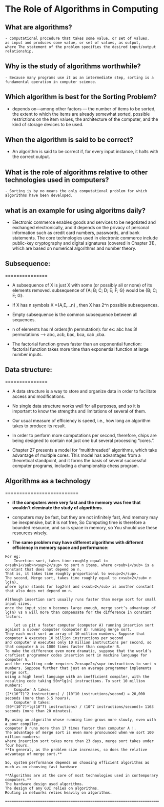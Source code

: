 # The Role of Algorithms in Computing

## What are algorithms?
	- computational procedure that takes some value, or set of values, 	
    as input and produces some value, or set of values, as output,
    where The statement of the problem specifies the desired input/output relationship.

## Why is the study of algorithms worthwhile? 
	- Because many programs use it as an intermediate step, sorting is a fundamental operation in computer science.

## Which algorithm is best for the Sorting Problem? 
  - depends on—among other factors — the number of items to be sorted, the extent to which the items are already somewhat sorted,
    possible restrictions on the item values, the architecture of the computer, and the kind of storage devices to be used.

## When the algorithm is said to be correct?
  - An algorithm is said to be correct if, for every input instance, it halts with the correct output.

## What is the role of algorithms relative to other technologies used in computers?
	- Sorting is by no means the only computational problem for which algorithms have been developed.

## what is an example for using algoritms daily?
  - Electronic commerce enables goods and services to be negotiated and exchanged electronically, and it depends on the privacy of personal information
    such as credit card numbers, passwords, and bank statements.
    The core technologies used in electronic commerce include public-key cryptography and digital signatures (covered in Chapter 31),
    which are based on numerical algorithms and number theory.

## Subsequence:
===============
- A subsequence of X is just X with some (or possibly all or none) of its elements removed.
  subsequence of {A; B; C; D; E; F; G} would be {B; C; E; G}.

- If X has n symbols X ={A,E,...n} , then X has 2^n possible subsequences.

- Empty subsequence is the common subsequence between all sequences.

- n of elements has n! orders(!n permutation):
  for ex: abc has 3! permutations --> abc, acb, bac, bca, cab ,cba.

- The factorial function grows faster than an exponential function:
  factorial function takes more time than exponential function at large number inputs.

## Data structure:
   ===============
- A data structure is a way to store and organize data in order to facilitate access and modifications.

- No single data structure works well for all purposes, and so it is important to know the strengths and limitations of several of them.

- Our usual measure of efficiency is speed, i.e., how long an algorithm takes to produce its result.

- In order to perform more computations per second, therefore, chips are being designed to contain not just one but several processing “cores.”.

-  Chapter 27 presents a model for “multithreaded” algorithms, which take advantage of multiple cores.
   This model has advantages from a theoretical standpoint, and it forms the basis of several successful computer programs, including a championship chess program.

## Algorithms as a technology
   ==========================

-	**if the computers were very fast and the memory was free that wouldn't eleminate the study of algorithms**.

- computers may be fast, but they are not infinitely fast, And memory may be inexpensive, but it is not free,
  So Computing time is therefore a bounded resource, and so is space in memory, so You should use these resources wisely.

-	**The same problem may have different algorithms with different efficiency in memory space and performance**:
```
For eg:
    Insertion sort, takes time roughly equal to c<sub>1</sub>n<sup>2</sup> to sort n items, where c<sub>1</sub> is a constant that does not depend on n.
That is, it takes time roughly proportional to n<sup>2</sup>.
The second, Merge sort, takes time roughly equal to c<sub>2</sub> n lg(n),
where lg(n) stands for log2(n) and c<sub>2</sub> is another constant that also does not depend on n.

Although insertion sort usually runs faster than merge sort for small input sizes,
once the input size n becomes large enough, merge sort’s advantage of lg(n) vs n will more than compensate for the difference in constant factors. 

    let us pit a faster computer (computer A) running insertion sort against a slower computer (computer B) running merge sort.
They each must sort an array of 10 million numbers. Suppose that computer A executes 10 billion instructions per second
and computer B executes only 10 million instructions per second, so that computer A is 1000 times faster than computer B.
To make the difference even more dramatic, suppose that the world’s craftiest programmer codes insertion sort in machine language for computer A,
and the resulting code requires 2n<sup>2</sup> instructions to sort n numbers. Suppose further that just an average programmer implements merge sort,
using a high level language with an inefficient compiler, with the resulting code taking 50n*lg(n) instructions. To sort 10 million numbers:
	Computer A takes: 
(2*(10^7)^2 instructions) / (10^10 instructions/second) = 20,000 seconds (more than 5.5 hours).
	Computer B takes:
(50*(10^7)*lg(10^7) instructions) / (10^7 instructions/second)= 1163 seconds (more than 20 minutes).

By using an algorithm whose running time grows more slowly, even with a poor compiler,
computer B runs more than 17 times faster than computer A !.
The advantage of merge sort is even more pronounced when we sort 100 million numbers:
where insertion sort takes more than 23 days, merge sort takes under four hours.
**In general, as the problem size increases, so does the relative advantage of merge sort.**

So, system performance depends on choosing efficient algorithms as much as on choosing fast hardware

**Algorithms are at the core of most technologies used in contemporary computers.**
The hardware design used algorithms.
The design of any GUI relies on algorithms.
Routing in networks relies heavily on algorithms.

===================================================================================================================================================
